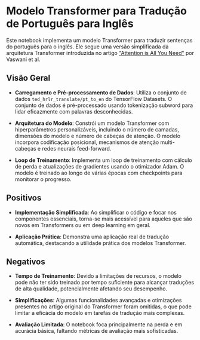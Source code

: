 # Modelo Transformer para Tradução de Português para Inglês

Este notebook implementa um modelo Transformer para traduzir sentenças do português para o inglês. Ele segue uma versão simplificada da arquitetura Transformer introduzida no artigo ["Attention is All You Need"](https://arxiv.org/abs/1706.03762) por Vaswani et al.

## Visão Geral

- **Carregamento e Pré-processamento de Dados**: Utiliza o conjunto de dados `ted_hrlr_translate/pt_to_en` do TensorFlow Datasets. O conjunto de dados é pré-processado usando tokenização subword para lidar eficazmente com palavras desconhecidas.

- **Arquitetura do Modelo**: Constrói um modelo Transformer com hiperparâmetros personalizáveis, incluindo o número de camadas, dimensões do modelo e número de cabeças de atenção. O modelo incorpora codificação posicional, mecanismos de atenção multi-cabeças e redes neurais feed-forward.

- **Loop de Treinamento**: Implementa um loop de treinamento com cálculo de perda e atualizações de gradientes usando o otimizador Adam. O modelo é treinado ao longo de várias épocas com checkpoints para monitorar o progresso.

## Positivos

- **Implementação Simplificada**: Ao simplificar o código e focar nos componentes essenciais, torna-se mais acessível para aqueles que são novos em Transformers ou em deep learning em geral.

- **Aplicação Prática**: Demonstra uma aplicação real de tradução automática, destacando a utilidade prática dos modelos Transformer.

## Negativos

- **Tempo de Treinamento**: Devido a limitações de recursos, o modelo pode não ter sido treinado por tempo suficiente para alcançar traduções de alta qualidade, potencialmente afetando seu desempenho.

- **Simplificações**: Algumas funcionalidades avançadas e otimizações presentes no artigo original do Transformer foram omitidas, o que pode limitar a eficácia do modelo em tarefas de tradução mais complexas.

- **Avaliação Limitada**: O notebook foca principalmente na perda e em acurácia básica, faltando métricas de avaliação mais sofisticadas.
